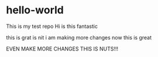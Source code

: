 # hello-world
This is my test repo
Hi is this fantastic

this is grat is nit
i am making more changes now this is great

EVEN MAKE MORE CHANGES THIS IS NUTS!!!

